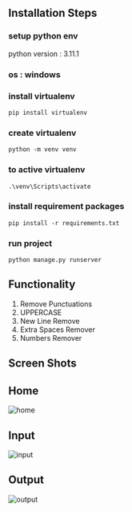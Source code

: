 ## Installation Steps

### setup python env 
python version : 3.11.1

### os : windows
### install virtualenv 
```
pip install virtualenv
```
### create virtualenv 
```
python -m venv venv
```
### to active virtualenv 
```
.\venv\Scripts\activate
```
### install requirement packages
```
pip install -r requirements.txt
```

### run project 

```
python manage.py runserver
```
## Functionality
1) Remove Punctuations
2) UPPERCASE
3) New Line Remove
4) Extra Spaces Remover
5) Numbers Remover

## Screen Shots
## Home
![home](https://user-images.githubusercontent.com/38730778/214053213-6e01ac93-47cc-421f-ae80-e5963ce25f27.JPG)
## Input
![input](https://user-images.githubusercontent.com/38730778/214054871-aac3a8f2-6584-408a-9f00-ed35b565217a.JPG)
## Output
![output](https://user-images.githubusercontent.com/38730778/214056830-3b31027f-c37e-4bd1-9281-5ba1eb760026.JPG)
